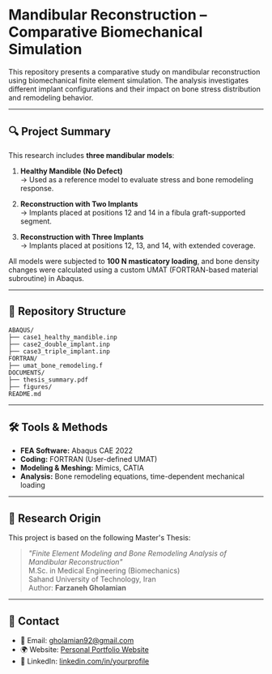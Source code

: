 
# Mandibular Reconstruction – Comparative Biomechanical Simulation

This repository presents a comparative study on mandibular reconstruction using biomechanical finite element simulation. The analysis investigates different implant configurations and their impact on bone stress distribution and remodeling behavior.

---

## 🔍 Project Summary

This research includes **three mandibular models**:

1. **Healthy Mandible (No Defect)**  
   → Used as a reference model to evaluate stress and bone remodeling response.

2. **Reconstruction with Two Implants**  
   → Implants placed at positions 12 and 14 in a fibula graft-supported segment.

3. **Reconstruction with Three Implants**  
   → Implants placed at positions 12, 13, and 14, with extended coverage.

All models were subjected to **100 N masticatory loading**, and bone density changes were calculated using a custom UMAT (FORTRAN-based material subroutine) in Abaqus.

---

## 📁 Repository Structure

```
ABAQUS/
├── case1_healthy_mandible.inp
├── case2_double_implant.inp
├── case3_triple_implant.inp
FORTRAN/
├── umat_bone_remodeling.f
DOCUMENTS/
├── thesis_summary.pdf
├── figures/
README.md
```

---

## 🛠 Tools & Methods

- **FEA Software:** Abaqus CAE 2022
- **Coding:** FORTRAN (User-defined UMAT)
- **Modeling & Meshing:** Mimics, CATIA
- **Analysis:** Bone remodeling equations, time-dependent mechanical loading

---

## 🔬 Research Origin

This project is based on the following Master's Thesis:

> _"Finite Element Modeling and Bone Remodeling Analysis of Mandibular Reconstruction"_  
> M.Sc. in Medical Engineering (Biomechanics)  
> Sahand University of Technology, Iran  
> Author: **Farzaneh Gholamian**

---

## 🔗 Contact

- 📧 Email: gholamian92@gmail.com  
- 🌍 Website: [Personal Portfolio Website](#)  
- 📌 LinkedIn: [linkedin.com/in/yourprofile](#)
